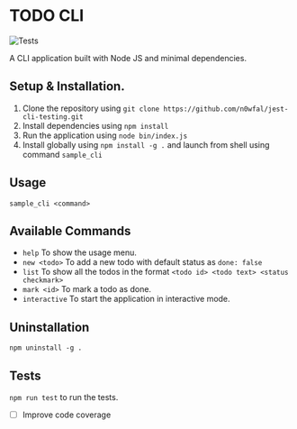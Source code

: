# TODO CLI

![Tests](https://github.com/n0wfal/jest-cli-testing/actions/workflows/node.js.yml/badge.svg)

A CLI application built with Node JS and minimal dependencies.

## Setup & Installation.

1. Clone the repository using `git clone https://github.com/n0wfal/jest-cli-testing.git`
2. Install dependencies using `npm install`
3. Run the application using `node bin/index.js`
4. Install globally using `npm install -g .` and launch from shell using command `sample_cli`

## Usage

`sample_cli <command>`

## Available Commands

- `help` To show the usage menu.
- `new <todo>` To add a new todo with default status as `done: false`
- `list` To show all the todos in the format `<todo id> <todo text> <status checkmark>`
- `mark <id>` To mark a todo as done.
- `interactive` To start the application in interactive mode.

## Uninstallation

`npm uninstall -g .`

## Tests

`npm run test` to run the tests.

- [ ] Improve code coverage
